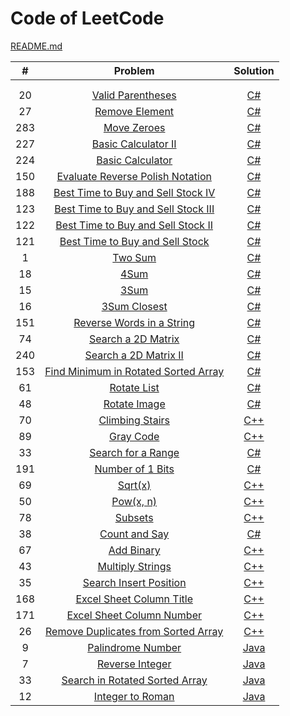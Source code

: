 # Code of LeetCode

[README.md](https://github.com/lygithub/leetcode/blob/master/README.md)

| # | Problem | Solution |
|:-:| :-----: | :------: |
|  | []() | []() |
|  | []() | []() |
| 20 | [Valid Parentheses](https://leetcode.com/problems/valid-parentheses/) | [C#]() |
| 27 | [Remove Element](https://leetcode.com/problems/remove-element/) | [C#](https://github.com/lygithub/leetcode/blob/master/RemoveElement.cs) |
| 283 | [Move Zeroes](https://leetcode.com/problems/move-zeroes/) | [C#](https://github.com/lygithub/leetcode/blob/master/MoveZeroes.cs) |
| 227 | [Basic Calculator II](https://leetcode.com/problems/basic-calculator-ii/) | [C#](https://github.com/lygithub/leetcode/blob/master/BasicCalculatorII.cs) |
| 224 | [Basic Calculator](https://leetcode.com/problems/basic-calculator/) | [C#](https://github.com/lygithub/leetcode/blob/master/BasicCalculator.cs) |
| 150 | [Evaluate Reverse Polish Notation](https://leetcode.com/problems/evaluate-reverse-polish-notation/) | [C#](https://github.com/lygithub/leetcode/blob/master/EvaluateReversePolishNotation.cs) |
| 188 | [Best Time to Buy and Sell Stock IV](https://leetcode.com/problems/best-time-to-buy-and-sell-stock-iv/) | [C#](https://github.com/lygithub/leetcode/blob/master/BestTimeBuyAndSellStockIV.cs) |
| 123 | [Best Time to Buy and Sell Stock III](https://leetcode.com/problems/best-time-to-buy-and-sell-stock-iii/) | [C#](https://github.com/lygithub/leetcode/blob/master/BestTimeBuyAndSellStockIII.cs) |
| 122 | [Best Time to Buy and Sell Stock II](https://leetcode.com/problems/best-time-to-buy-and-sell-stock-ii/) | [C#](https://github.com/lygithub/leetcode/blob/master/BestTimeBuyAndSellStockII.cs) |
| 121 | [Best Time to Buy and Sell Stock](https://leetcode.com/problems/best-time-to-buy-and-sell-stock/) | [C#](https://github.com/lygithub/leetcode/blob/master/BestTimeBuyAndSellStock.cs) |
| 1 | [Two Sum](https://leetcode.com/problems/two-sum/) | [C#](https://github.com/lygithub/leetcode/blob/master/TwoSum.cs) |
| 18 | [4Sum](https://leetcode.com/problems/4sum/) | [C#](https://github.com/lygithub/leetcode/blob/master/4Sum.cs) |
| 15 | [3Sum](https://leetcode.com/problems/3sum/) | [C#](https://github.com/lygithub/leetcode/blob/master/3Sum.cs) |
| 16 | [3Sum Closest](https://leetcode.com/problems/3sum-closest/) | [C#](https://github.com/lygithub/leetcode/blob/master/3SumClosest.cs) |
| 151 | [Reverse Words in a String](https://leetcode.com/problems/reverse-words-in-a-string/) | [C#](https://github.com/lygithub/leetcode/blob/master/ReverseWordsInString.cs) |
| 74 | [Search a 2D Matrix](https://leetcode.com/problems/search-a-2d-matrix/) | [C#](https://github.com/lygithub/leetcode/blob/master/Search2DMatrix.cs) |
| 240 | [Search a 2D Matrix II](https://leetcode.com/problems/search-a-2d-matrix-ii/) | [C#](https://github.com/lygithub/leetcode/blob/master/Search2DMatrixII.cs) |
| 153 | [Find Minimum in Rotated Sorted Array](https://leetcode.com/problems/find-minimum-in-rotated-sorted-array/) | [C#](https://github.com/lygithub/leetcode/blob/master/FindMinimumInRotatedSortedArray.cs) |
| 61 | [Rotate List](https://leetcode.com/problems/rotate-list/) | [C#](https://github.com/lygithub/leetcode/blob/master/RotateList.cs) |
| 48 | [Rotate Image](https://leetcode.com/problems/rotate-image/) | [C#](https://github.com/lygithub/leetcode/blob/master/RotateImage.cs) |
| 70 | [Climbing Stairs](https://leetcode.com/problems/climbing-stairs/) | [C++](https://github.com/lygithub/leetcode/blob/master/ClimbingStairs.cpp) |
| 89 | [Gray Code](https://leetcode.com/problems/gray-code/) | [C++](https://github.com/lygithub/leetcode/blob/master/GrayCode.cpp) |
| 33 | [Search for a Range](https://leetcode.com/problems/search-for-a-range/) | [C#](https://github.com/lygithub/leetcode/blob/master/SearchForARangecs) |
| 191 | [Number of 1 Bits](https://leetcode.com/problems/number-of-1-bits/) | [C#](https://github.com/lygithub/leetcode/blob/master/NumberOf1Bits.cs) |
| 69 | [Sqrt(x)](https://leetcode.com/problems/sqrtx/) | [C++](https://github.com/lygithub/leetcode/blob/master/SqrtX.cpp) |
| 50 | [Pow(x, n)](https://leetcode.com/problems/powx-n/) | [C++](https://github.com/lygithub/leetcode/blob/master/PowXN.cpp) |
| 78 | [Subsets](https://leetcode.com/problems/subsets/) | [C++](https://github.com/lygithub/leetcode/blob/master/Subsets.cpp) |
| 38 | [Count and Say](https://leetcode.com/problems/count-and-say/) | [C#](https://github.com/lygithub/leetcode/blob/master/CountAndSay.cs) |
| 67 | [Add Binary](https://leetcode.com/problems/add-binary/) | [C++](https://github.com/lygithub/leetcode/blob/master/AddBinary.cpp) |
| 43 | [Multiply Strings](https://leetcode.com/problems/multiply-strings/) | [C++](https://github.com/lygithub/leetcode/blob/master/MultiplyStrings.cpp) |
| 35 | [Search Insert Position](https://leetcode.com/problems/search-insert-position/) | [C++](https://github.com/lygithub/leetcode/blob/master/SearchInsertPosition.cpp) |
| 168 | [Excel Sheet Column Title](https://leetcode.com/problems/excel-sheet-column-title/) | [C++](https://github.com/lygithub/leetcode/blob/master/ExcelSheetColumnTitle.cpp) |
| 171 | [Excel Sheet Column Number](https://leetcode.com/problems/excel-sheet-column-number/) | [C++](https://github.com/lygithub/leetcode/blob/master/ExcelSheetColumnNumber.cpp) |
| 26 | [Remove Duplicates from Sorted Array](https://leetcode.com/problems/remove-duplicates-from-sorted-array/) | [C++](https://github.com/lygithub/leetcode/blob/master/RemoveDuplicatesFromSortedArray.cpp) |
| 9 | [Palindrome Number](https://leetcode.com/problems/palindrome-number/) | [Java](https://github.com/lygithub/leetcode/blob/master/PalindromeNumber.java) |
| 7 | [Reverse Integer ](https://leetcode.com/problems/reverse-integer/) | [Java](https://github.com/lygithub/leetcode/blob/master/ReverseInteger.java) |
| 33 | [Search in Rotated Sorted Array](https://leetcode.com/problems/search-in-rotated-sorted-array/) | [Java](https://github.com/lygithub/leetcode/blob/master/SearchInRotatedSortedArray.java) |
| 12 | [Integer to Roman](https://leetcode.com/problems/integer-to-roman/) | [Java](https://github.com/lygithub/leetcode/blob/master/IntegerToRoman.java) |

